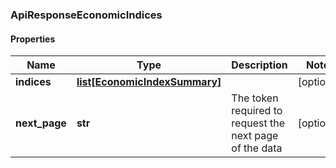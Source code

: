 ### ApiResponseEconomicIndices

#### Properties
Name | Type | Description | Notes
------------ | ------------- | ------------- | -------------
**indices** | [**list[EconomicIndexSummary]**](EconomicIndexSummary.md) |  | [optional] 
**next_page** | **str** | The token required to request the next page of the data | [optional] 



